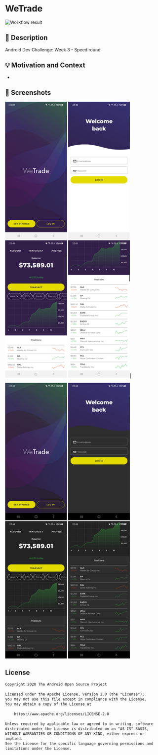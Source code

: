 # WeTrade

<!--- Replace <OWNER> with your Github Username and <REPOSITORY> with the name of your repository. -->
<!--- You can find both of these in the url bar when you open your repository in github. -->
![Workflow result](https://github.com/QArtur99/WeTrade/workflows/Check/badge.svg)

## :scroll: Description

Android Dev Challenge: Week 3 - Speed round

## :bulb: Motivation and Context
-

## :camera_flash: Screenshots

<p float="left">
<img src="/results/screenshot_1.png" width="200">
<img src="/results/screenshot_2.png" width="200">
<img src="/results/screenshot_3.png" width="200">
<img src="/results/screenshot_4.png" width="200">|
</p>
<p float="left">
<img src="/results/screenshot_5.png" width="200">
<img src="/results/screenshot_6.png" width="200">
<img src="/results/screenshot_7.png" width="200">
<img src="/results/screenshot_8.png" width="200">
</p>

## License

```
Copyright 2020 The Android Open Source Project

Licensed under the Apache License, Version 2.0 (the "License");
you may not use this file except in compliance with the License.
You may obtain a copy of the License at

    https://www.apache.org/licenses/LICENSE-2.0

Unless required by applicable law or agreed to in writing, software
distributed under the License is distributed on an "AS IS" BASIS,
WITHOUT WARRANTIES OR CONDITIONS OF ANY KIND, either express or implied.
See the License for the specific language governing permissions and
limitations under the License.
```
